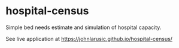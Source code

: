 # hospital-census
Simple bed needs estimate and simulation of hospital capacity.

See live application at https://johnlarusic.github.io/hospital-census/
